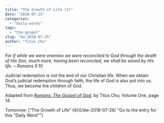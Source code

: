 ```yaml
---
title: "The Growth of Life (3)"
date: "2018-07-25"
categories: 
  - "daily-words"
tags: 
  - "the-gospel"
slug: "dw-2018-07-25"
author: "Titus Chu"
---
```


_For if while we were enemies we were reconciled to God through the death of His Son, much more, having been reconciled, we shall be saved by His life._ _– Romans 5:10_

Judicial redemption is not the end of our Christian life. When we obtain God’s judicial redemption through faith, the life of God is also put into us. Thus, we become the children of God.

Adapted from _[Romans: The Gospel of God](/book-romans/ "Go to the listing for this book"),_ by Titus Chu; Volume One, page 14.

Tomorrow: [“The Growth of Life” (4)](/dw-2018-07-26/ "Go to the entry for this "Daily Word"")
